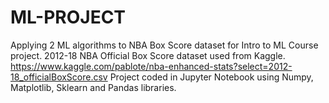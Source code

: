 # ML-PROJECT
Applying 2 ML algorithms to NBA Box Score dataset for Intro to ML Course project.
2012-18 NBA Official Box Score dataset used from Kaggle.
https://www.kaggle.com/pablote/nba-enhanced-stats?select=2012-18_officialBoxScore.csv
Project coded in Jupyter Notebook using Numpy, Matplotlib, Sklearn and Pandas libraries.
